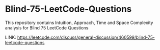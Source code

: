 # Blind-75-LeetCode-Questions
This repository contains Intuition, Approach, Time and Space Complexity analysis for Blind 75 LeetCode Questions

LINK: https://leetcode.com/discuss/general-discussion/460599/blind-75-leetcode-questions
